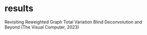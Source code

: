 # results
Revisiting Reweighted Graph Total Variation Blind Deconvolution and Beyond (The Visual Computer, 2023)
